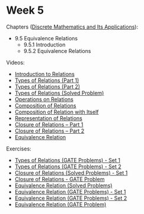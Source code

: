 # Week 5

Chapters ([Discrete Mathematics and Its Applications](https://annas-archive.org/md5/fbd2bb38796aca68b86da621fe6b0fad)):
- 9.5 Equivalence Relations
    - 9.5.1 Introduction
    - 9.5.2 Equivalence Relations

Videos:
- [Introduction to Relations](https://www.youtube.com/watch?v=4Caxyh0zt_o)
- [Types of Relations (Part 1)](https://www.youtube.com/watch?v=GvNGf9Gki7o)
- [Types of Relations (Part 2)](https://www.youtube.com/watch?v=O19RpfoxQpA)
- [Types of Relations (Solved Problem)](https://www.youtube.com/watch?v=K1IUntpKkE8)
- [Operations on Relations](https://www.youtube.com/watch?v=jCt70x6bjU0)
- [Composition of Relations](https://www.youtube.com/watch?v=e3HJN-grUrk)
- [Composition of Relation with Itself](https://www.youtube.com/watch?v=DfRC_zPnh8Q)
- [Representation of Relations](https://www.youtube.com/watch?v=U3wEJbqQziE)
- [Closure of Relations – Part 1](https://www.youtube.com/watch?v=SgQJlKLWJmY)
- [Closure of Relations – Part 2](https://www.youtube.com/watch?v=zxbAnR96xC4)
- [Equivalence Relation](https://www.youtube.com/watch?v=RexPywlCmV8)

Exercises:
- [Types of Relations (GATE Problems) - Set 1](https://www.youtube.com/watch?v=IftijFJlcvk)
- [Types of Relations (GATE Problems) - Set 2](https://www.youtube.com/watch?v=RUu2w1Dn0e0)
- [Closure of Relations (Solved Problems) - Set 1](https://www.youtube.com/watch?v=uz3OdZqwkJM)
- [Closure of Relations - GATE Problem](https://www.youtube.com/watch?v=Xva_K3YDb2w)
- [Equivalence Relation (Solved Problems)](https://www.youtube.com/watch?v=cJ9x3aWibhI)
- [Equivalence Relation (GATE Problems) - Set 1](https://www.youtube.com/watch?v=bn1uWNwuMwA)
- [Equivalence Relation (GATE Problems) - Set 2](https://www.youtube.com/watch?v=fXXbM1yackI)
- [Equivalence Relation (GATE Problem)](https://www.youtube.com/watch?v=4QbyMoMX4VI)
